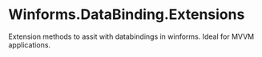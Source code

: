 # Winforms.DataBinding.Extensions
Extension methods to assit with databindings in winforms. Ideal for MVVM applications.
